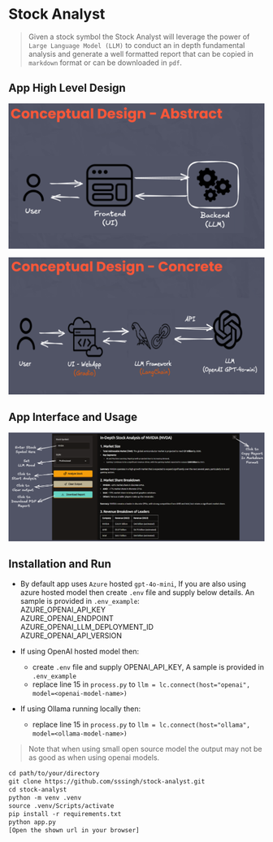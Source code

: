 # Stock Analyst

> Given a stock symbol the Stock Analyst will leverage the power of 
> `Large Language Model (LLM)` to conduct an in depth fundamental analysis
> and generate a well formatted report that can be copied in `markdown`
> format or can be downloaded in `pdf`.

## App High Level Design

![Abstract](/shared/readme-conceptual-design-abstract.png)

![Concrete](/shared/readme-conceptual-design-concrete.png)

## App Interface and Usage

![App Interface](/shared/app-usage.png "title")

## Installation and Run
* By default app uses `Azure` hosted `gpt-4o-mini`, If you are also using azure 
hosted model then create `.env` file and supply below details. An sample is 
provided in `.env_example`:  
  AZURE_OPENAI_API_KEY   
  AZURE_OPENAI_ENDPOINT   
  AZURE_OPENAI_LLM_DEPLOYMENT_ID   
  AZURE_OPENAI_API_VERSION     

* If using OpenAI hosted model then:
  - create `.env` file and supply OPENAI_API_KEY, A sample is provided 
  in `.env_example`  
  - replace line 15 in `process.py` to 
  `llm = lc.connect(host="openai", model=<openai-model-name>)`  

* If using Ollama running locally then:
  - replace line 15 in `process.py` 
  to `llm = lc.connect(host="ollama", model=<ollama-model-name>)`  
  
> Note that when using small open source model the output may not be as good 
> as when using openai models.

```console
cd path/to/your/directory
git clone https://github.com/sssingh/stock-analyst.git
cd stock-analyst
python -m venv .venv
source .venv/Scripts/activate
pip install -r requirements.txt
python app.py
[Open the shown url in your browser]
```

